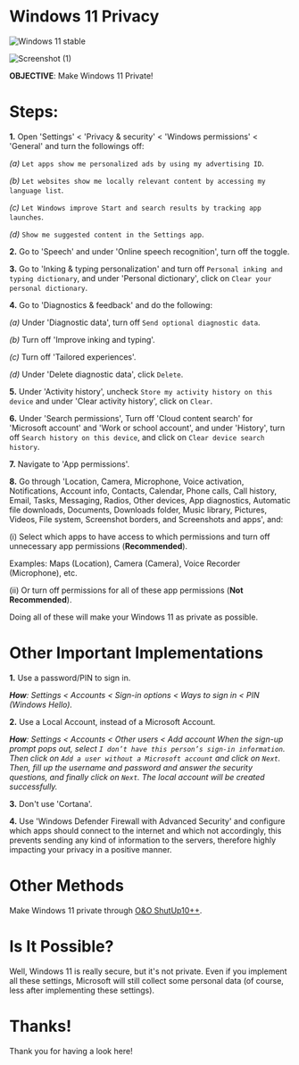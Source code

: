 # Windows 11 Privacy

![Windows 11 stable](https://badgen.net/badge/Windows%2011%2021H2/GPLv3/blue?icon=github)

![Screenshot (1)](https://user-images.githubusercontent.com/80682093/153226427-f16316fd-fe34-4ea0-a629-c733c8f5e629.png)

**OBJECTIVE**: Make Windows 11 Private!

# Steps:

**1.** Open 'Settings' < 'Privacy & security' < 'Windows permissions' < 'General' and turn the followings off:
  
  _(a)_ `Let apps show me personalized ads by using my advertising ID`.
  
  _(b)_ `Let websites show me locally relevant content by accessing my language list`.
  
  _(c)_ `Let Windows improve Start and search results by tracking app launches`.
  
  _(d)_ `Show me suggested content in the Settings app`.
  
 **2.** Go to 'Speech' and under 'Online speech recognition', turn off the toggle.
 
 **3.**  Go to 'Inking & typing personalization' and turn off `Personal inking and typing dictionary`, and under 'Personal dictionary', click on `Clear your personal dictionary`.
 
 **4.**  Go to 'Diagnostics & feedback' and do the following:
  
  _(a)_ Under 'Diagnostic data', turn off `Send optional diagnostic data`.
  
  _(b)_ Turn off 'Improve inking and typing'.
  
  _(c)_ Turn off 'Tailored experiences'.
  
  _(d)_ Under 'Delete diagnostic data', click `Delete`.

**5.** Under 'Activity history', uncheck `Store my activity history on this device` and under 'Clear activity history', click on `Clear`.

**6.** Under 'Search permissions', Turn off 'Cloud content search' for 'Microsoft account' and 'Work or school account', and under 'History', turn off `Search history on this device`, and click on `Clear device search history`.

**7.** Navigate to 'App permissions'.

**8.** Go through 'Location, Camera, Microphone, Voice activation, Notifications, Account info, Contacts, Calendar, Phone calls, Call history, Email, Tasks, Messaging, Radios, Other devices, App diagnostics, Automatic file downloads, Documents, Downloads folder, Music library, Pictures, Videos, File system, Screenshot borders, and Screenshots and apps', and:
  
  (i) Select which apps to have access to which permissions and turn off unnecessary app permissions (**Recommended**). 
  
  Examples: Maps (Location), Camera (Camera), Voice Recorder (Microphone), etc.
  
  (ii) Or turn off permissions for all of these app permissions (**Not Recommended**).
  
Doing all of these will make your Windows 11 as private as possible.

# Other Important Implementations

   **1.** Use a password/PIN to sign in.

   _**How**: Settings < Accounts < Sign-in options < Ways to sign in < PIN (Windows Hello)._ 

   **2.** Use a Local Account, instead of a Microsoft Account.

   _**How**: Settings < Accounts < Other users < Add account
   When the sign-up prompt pops out, select `I don’t have this person’s sign-in information`. Then click on `Add a user without a Microsoft account` and click on `Next`. Then, fill up the username and password and answer the security questions, and finally click on `Next`. The local account will be created successfully._

   **3.** Don't use 'Cortana'.
   
   **4.** Use 'Windows Defender Firewall with Advanced Security' and configure which apps should connect to the internet and which not accordingly, this prevents sending any kind of information to the servers, therefore highly impacting your privacy in a positive manner.
   
   # Other Methods

   Make Windows 11 private through [O&O ShutUp10++](https://www.oo-software.com/en/shutup10).
   
   # Is It Possible?

   Well, Windows 11 is really secure, but it's not private. Even if you implement all these settings, Microsoft will still collect some personal data (of course, less after
   implementing these settings).

# Thanks!

Thank you for having a look here!
